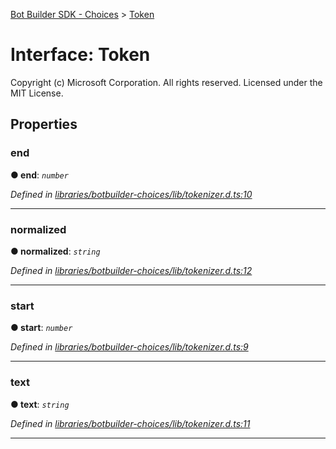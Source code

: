 [Bot Builder SDK - Choices](../README.md) > [Token](../interfaces/botbuilder_choices.token.md)



# Interface: Token


Copyright (c) Microsoft Corporation. All rights reserved. Licensed under the MIT License.


## Properties
<a id="end"></a>

###  end

**●  end**:  *`number`* 

*Defined in [libraries/botbuilder-choices/lib/tokenizer.d.ts:10](https://github.com/Microsoft/botbuilder-js/blob/f596b7c/libraries/botbuilder-choices/lib/tokenizer.d.ts#L10)*





___

<a id="normalized"></a>

###  normalized

**●  normalized**:  *`string`* 

*Defined in [libraries/botbuilder-choices/lib/tokenizer.d.ts:12](https://github.com/Microsoft/botbuilder-js/blob/f596b7c/libraries/botbuilder-choices/lib/tokenizer.d.ts#L12)*





___

<a id="start"></a>

###  start

**●  start**:  *`number`* 

*Defined in [libraries/botbuilder-choices/lib/tokenizer.d.ts:9](https://github.com/Microsoft/botbuilder-js/blob/f596b7c/libraries/botbuilder-choices/lib/tokenizer.d.ts#L9)*





___

<a id="text"></a>

###  text

**●  text**:  *`string`* 

*Defined in [libraries/botbuilder-choices/lib/tokenizer.d.ts:11](https://github.com/Microsoft/botbuilder-js/blob/f596b7c/libraries/botbuilder-choices/lib/tokenizer.d.ts#L11)*





___


